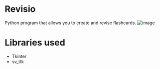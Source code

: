 # Revisio
Python program that allows you to create and revise flashcards. 
![image](https://github.com/user-attachments/assets/457bbeb6-a69a-4567-a4aa-1b5e83b5e52a)



# Libraries used
- Tkinter
- sv_ttk

#
